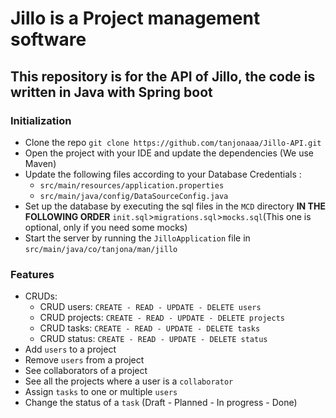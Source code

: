 # Jillo is a Project management software  

## This repository is for the API of Jillo, the code is written in Java with Spring boot

### Initialization
- Clone the repo `git clone https://github.com/tanjonaaa/Jillo-API.git`
- Open the project with your IDE and update the dependencies (We use Maven)
- Update the following files according to your Database Credentials : 
  - `src/main/resources/application.properties`
  - `src/main/java/config/DataSourceConfig.java`
- Set up the database by executing the sql files in the `MCD` directory **IN THE FOLLOWING ORDER** `init.sql`>`migrations.sql`>`mocks.sql`(This one is optional, only if you need some mocks)
- Start the server by running the `JilloApplication` file in `src/main/java/co/tanjona/man/jillo`

### Features
- CRUDs:
  - CRUD users: `CREATE - READ - UPDATE - DELETE users`
  - CRUD projects: `CREATE - READ - UPDATE - DELETE projects`
  - CRUD tasks: `CREATE - READ - UPDATE - DELETE tasks`
  - CRUD status: `CREATE - READ - UPDATE - DELETE status`
- Add `users` to a project
- Remove `users` from a project
- See collaborators of a project
- See all the projects where a user is a `collaborator`
- Assign `tasks` to one or multiple `users`
- Change the status of a `task` (Draft - Planned - In progress - Done)

